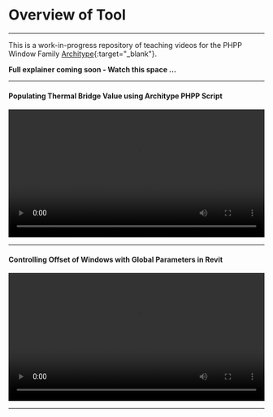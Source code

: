 # Overview of Tool
---
This is a work-in-progress repository of teaching videos for the PHPP Window Family [Architype](https://architype.co.uk/){:target="_blank"}.

**Full explainer coming soon - Watch this space ...**

---

#### Populating Thermal Bridge Value using Architype PHPP Script

<video style="width:100%" controls src="../../videos/ART_ThermalBridge.mp4" type="video/mp4">
</video>

---

#### Controlling Offset of Windows with Global Parameters in Revit

<video style="width:100%" controls src="/videos/ART_GlobalParameters.mp4" type="video/mp4">
</video>

---
